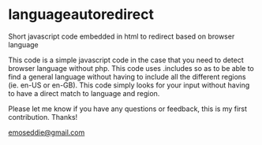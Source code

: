 # languageautoredirect
Short javascript code embedded in html to redirect based on browser language

This code is a simple javascript code in the case that you need to detect browser language without php. This code uses .includes so as to be able to find a general language without having to include all the different regions (ie. en-US or en-GB). This code simply looks for your input without having to have a direct match to language and region.

Please let me know if you have any questions or feedback, this is my first contribution. Thanks!

emoseddie@gmail.com
